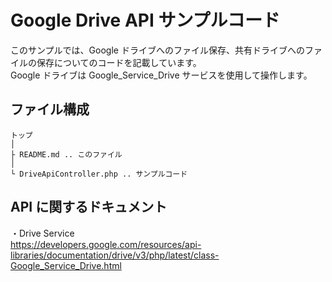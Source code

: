 # Google Drive API サンプルコード

このサンプルでは、Google ドライブへのファイル保存、共有ドライブへのファイルの保存についてのコードを記載しています。<br/>
Google ドライブは Google_Service_Drive サービスを使用して操作します。

## ファイル構成
```
トップ
│
├ README.md .. このファイル
│
└ DriveApiController.php .. サンプルコード
```

## API に関するドキュメント
・Drive Service<br/>
 https://developers.google.com/resources/api-libraries/documentation/drive/v3/php/latest/class-Google_Service_Drive.html
